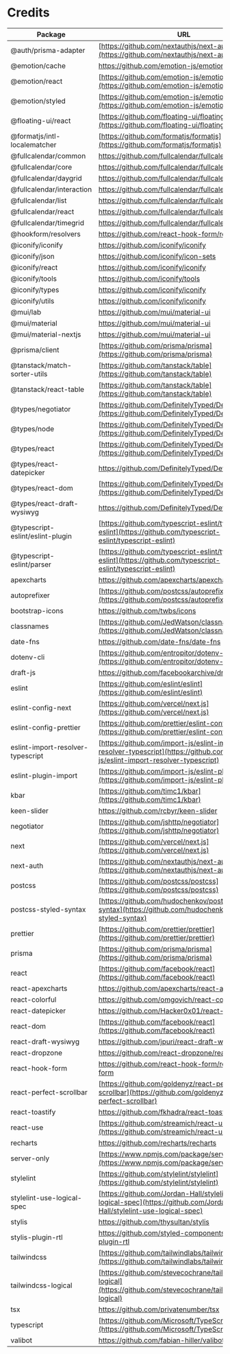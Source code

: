 # Credits

| Package                             | URL                                                            | License              |
| ----------------------------------- | -------------------------------------------------------------- | -------------------- |
| @auth/prisma-adapter                | [https://github.com/nextauthjs/next-auth](https://github.com/nextauthjs/next-auth) | ISC |
| @emotion/cache                      | https://github.com/emotion-js/emotion                          | MIT                  |
| @emotion/react                      | [https://github.com/emotion-js/emotion](https://github.com/emotion-js/emotion) | MIT |
| @emotion/styled                     | [https://github.com/emotion-js/emotion](https://github.com/emotion-js/emotion) | MIT |
| @floating-ui/react                  | [https://github.com/floating-ui/floating-ui](https://github.com/floating-ui/floating-ui) | MIT |
| @formatjs/intl-localematcher        | [https://github.com/formatjs/formatjs](https://github.com/formatjs/formatjs) | MIT |
| @fullcalendar/common                | https://github.com/fullcalendar/fullcalendar                   | MIT                  |
| @fullcalendar/core                  | https://github.com/fullcalendar/fullcalendar                   | MIT                  |
| @fullcalendar/daygrid               | https://github.com/fullcalendar/fullcalendar                   | MIT                  |
| @fullcalendar/interaction           | https://github.com/fullcalendar/fullcalendar                   | MIT                  |
| @fullcalendar/list                  | https://github.com/fullcalendar/fullcalendar                   | MIT                  |
| @fullcalendar/react                 | https://github.com/fullcalendar/fullcalendar-react             | MIT                  |
| @fullcalendar/timegrid              | https://github.com/fullcalendar/fullcalendar                   | MIT                  |
| @hookform/resolvers                 | https://github.com/react-hook-form/resolvers                   | MIT                  |
| @iconify/iconify                    | https://github.com/iconify/iconify                             | MIT                  |
| @iconify/json                       | https://github.com/iconify/icon-sets                           | MIT                  |
| @iconify/react                      | https://github.com/iconify/iconify                             | MIT                  |
| @iconify/tools                      | https://github.com/iconify/tools                               | MIT                  |
| @iconify/types                      | https://github.com/iconify/iconify                             | MIT                  |
| @iconify/utils                      | https://github.com/iconify/iconify                             | MIT                  |
| @mui/lab                            | https://github.com/mui/material-ui                             | MIT                  |
| @mui/material                       | https://github.com/mui/material-ui                             | MIT                  |
| @mui/material-nextjs                | https://github.com/mui/material-ui                             | MIT                  |
| @prisma/client                      | [https://github.com/prisma/prisma](https://github.com/prisma/prisma) | Apache-2.0 |
| @tanstack/match-sorter-utils        | [https://github.com/tanstack/table](https://github.com/tanstack/table) | MIT |
| @tanstack/react-table               | [https://github.com/tanstack/table](https://github.com/tanstack/table) | MIT |
| @types/negotiator                   | [https://github.com/DefinitelyTyped/DefinitelyTyped](https://github.com/DefinitelyTyped/DefinitelyTyped) | MIT |
| @types/node                         | [https://github.com/DefinitelyTyped/DefinitelyTyped](https://github.com/DefinitelyTyped/DefinitelyTyped) | MIT |
| @types/react                        | [https://github.com/DefinitelyTyped/DefinitelyTyped](https://github.com/DefinitelyTyped/DefinitelyTyped) | MIT |
| @types/react-datepicker             | https://github.com/DefinitelyTyped/DefinitelyTyped             | MIT                  |
| @types/react-dom                    | [https://github.com/DefinitelyTyped/DefinitelyTyped](https://github.com/DefinitelyTyped/DefinitelyTyped) | MIT |
| @types/react-draft-wysiwyg          | https://github.com/DefinitelyTyped/DefinitelyTyped             | MIT                  |
| @typescript-eslint/eslint-plugin    | [https://github.com/typescript-eslint/typescript-eslint](https://github.com/typescript-eslint/typescript-eslint) | MIT |
| @typescript-eslint/parser           | [https://github.com/typescript-eslint/typescript-eslint](https://github.com/typescript-eslint/typescript-eslint) | BSD-2-Clause |
| apexcharts                          | https://github.com/apexcharts/apexcharts.js                    | MIT                  |
| autoprefixer                        | [https://github.com/postcss/autoprefixer](https://github.com/postcss/autoprefixer) | MIT |
| bootstrap-icons                     | https://github.com/twbs/icons                                  | MIT                  |
| classnames                          | [https://github.com/JedWatson/classnames](https://github.com/JedWatson/classnames) | MIT |
| date-fns                            | https://github.com/date-fns/date-fns                           | MIT                  |
| dotenv-cli                          | [https://github.com/entropitor/dotenv-cli](https://github.com/entropitor/dotenv-cli) | MIT |
| draft-js                            | https://github.com/facebookarchive/draft-js                    | MIT                  |
| eslint                              | [https://github.com/eslint/eslint](https://github.com/eslint/eslint) | MIT |
| eslint-config-next                  | [https://github.com/vercel/next.js](https://github.com/vercel/next.js) | MIT |
| eslint-config-prettier              | [https://github.com/prettier/eslint-config-prettier](https://github.com/prettier/eslint-config-prettier) | MIT |
| eslint-import-resolver-typescript   | [https://github.com/import-js/eslint-import-resolver-typescript](https://github.com/import-js/eslint-import-resolver-typescript) | ISC |
| eslint-plugin-import                | [https://github.com/import-js/eslint-plugin-import](https://github.com/import-js/eslint-plugin-import) | MIT |
| kbar                                | [https://github.com/timc1/kbar](https://github.com/timc1/kbar) | MIT |
| keen-slider                         | https://github.com/rcbyr/keen-slider                           | MIT                  |
| negotiator                          | [https://github.com/jshttp/negotiator](https://github.com/jshttp/negotiator) | MIT |
| next                                | [https://github.com/vercel/next.js](https://github.com/vercel/next.js) | MIT |
| next-auth                           | [https://github.com/nextauthjs/next-auth](https://github.com/nextauthjs/next-auth) | ISC |
| postcss                             | [https://github.com/postcss/postcss](https://github.com/postcss/postcss) | MIT |
| postcss-styled-syntax               | [https://github.com/hudochenkov/postcss-styled-syntax](https://github.com/hudochenkov/postcss-styled-syntax) | MIT |
| prettier                            | [https://github.com/prettier/prettier](https://github.com/prettier/prettier) | MIT |
| prisma                              | [https://github.com/prisma/prisma](https://github.com/prisma/prisma) | Apache-2.0 |
| react                               | [https://github.com/facebook/react](https://github.com/facebook/react) | MIT |
| react-apexcharts                    | https://github.com/apexcharts/react-apexcharts                 | MIT                  |
| react-colorful                      | https://github.com/omgovich/react-colorful                     | MIT                  |
| react-datepicker                    | https://github.com/Hacker0x01/react-datepicker                 | MIT                  |
| react-dom                           | [https://github.com/facebook/react](https://github.com/facebook/react) | MIT |
| react-draft-wysiwyg                 | https://github.com/jpuri/react-draft-wysiwyg                   | MIT                  |
| react-dropzone                      | https://github.com/react-dropzone/react-dropzone               | MIT                  |
| react-hook-form                     | https://github.com/react-hook-form/react-hook-form             | MIT                  |
| react-perfect-scrollbar             | [https://github.com/goldenyz/react-perfect-scrollbar](https://github.com/goldenyz/react-perfect-scrollbar) | MIT |
| react-toastify                      | https://github.com/fkhadra/react-toastify                      | MIT                  |
| react-use                           | [https://github.com/streamich/react-use](https://github.com/streamich/react-use) | The Unlicense |
| recharts                            | https://github.com/recharts/recharts                           | MIT                  |
| server-only                         | [https://www.npmjs.com/package/server-only](https://www.npmjs.com/package/server-only) | MIT |
| stylelint                           | [https://github.com/stylelint/stylelint](https://github.com/stylelint/stylelint) | MIT |
| stylelint-use-logical-spec          | [https://github.com/Jordan-Hall/stylelint-use-logical-spec](https://github.com/Jordan-Hall/stylelint-use-logical-spec) | CC0-1.0 |
| stylis                              | https://github.com/thysultan/stylis                            | MIT                  |
| stylis-plugin-rtl                   | https://github.com/styled-components/stylis-plugin-rtl         | MIT                  |
| tailwindcss                         | [https://github.com/tailwindlabs/tailwindcss](https://github.com/tailwindlabs/tailwindcss) | MIT |
| tailwindcss-logical                 | [https://github.com/stevecochrane/tailwindcss-logical](https://github.com/stevecochrane/tailwindcss-logical) | ISC |
| tsx                                 | https://github.com/privatenumber/tsx                           | MIT                  |
| typescript                          | [https://github.com/Microsoft/TypeScript](https://github.com/Microsoft/TypeScript) | Apache-2.0 |
| valibot                             | https://github.com/fabian-hiller/valibot                       | MIT                  |
